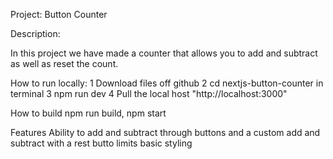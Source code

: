 Project: Button Counter 

Description:

In this project we have made a counter that allows you to add and subtract as well as reset the count.

How to run locally: 
1 Download files off github
2 cd nextjs-button-counter in terminal 
3 npm run dev
4 Pull the local host "http://localhost:3000"

How to build
npm run build, npm start

Features
Ability to add and subtract through buttons and a custom add and subtract with a rest butto 
limits
basic styling 
